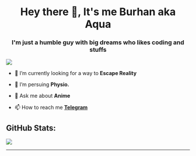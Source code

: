 <h1 align="center">Hey there 👋, It's me Burhan aka Aqua</h1>
<h3 align="center">I'm just a humble  guy with big dreams who likes coding and stuffs</h3>

[![](https://visitcount.itsvg.in/api?id=Burhanverse&icon=0&color=0)](https://visitcount.itsvg.in)


- 🔭 I’m currently looking for a way to **Escape Reality**

- 🌱 I’m persuing **Physio.**

- 💬 Ask me about **Anime**

- 📫 How to reach me [**Telegram**](https://burhanverse.t.me)


## GitHub Stats:
![](https://github-readme-streak-stats.herokuapp.com/?user=Burhanverse&theme=tokyonight&hide_border=false)<br/>

---
